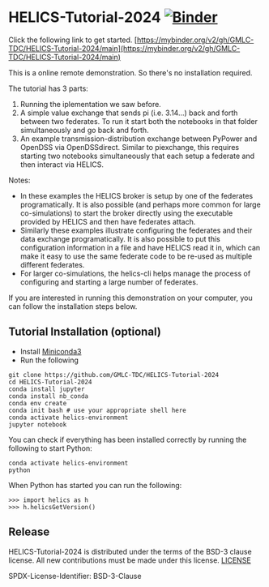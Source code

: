 # HELICS-Tutorial-2024 [![Binder](https://mybinder.org/badge_logo.svg)](https://mybinder.org/v2/gh/GMLC-TDC/HELICS-Tutorial-2024/main)

Click the following link to get started.
[https://mybinder.org/v2/gh/GMLC-TDC/HELICS-Tutorial-2024/main](https://mybinder.org/v2/gh/GMLC-TDC/HELICS-Tutorial-2024/main)

This is a online remote demonstration. So there's no installation required.

The tutorial has 3 parts:

1. Running the iplementation we saw before.
2. A simple value exchange that sends pi (i.e. 3.14...) back and forth between two federates. To run it start both the notebooks in that folder simultaneously and go back and forth.
3. An example transmission-distribution exchange between PyPower and OpenDSS via OpenDSSdirect. Similar to piexchange, this requires starting two notebooks simultaneously that each setup a federate and then interact via HELICS.

Notes:
*   In these examples the HELICS broker is setup by one of the federates programatically. It is also possible (and perhaps more common for large co-simulations) to start the broker directly using the executable provided by HELICS and then have federates attach.
*   Similarly these examples illustrate configuring the federates and their data exchange programatically. It is also possible to put this configuration information in a file and have HELICS read it in, which can make it easy to use the same federate code to be re-used as multiple different federates.  
*   For larger co-simulations, the helics-cli helps manage the process of configuring and starting a large number of federates.

If you are interested in running this demonstration on your computer, you can follow the installation steps below.

## Tutorial Installation (optional)

-   Install [Miniconda3](https://docs.conda.io/en/latest/miniconda.html)
-   Run the following

```
git clone https://github.com/GMLC-TDC/HELICS-Tutorial-2024
cd HELICS-Tutorial-2024
conda install jupyter
conda install nb_conda
conda env create
conda init bash # use your appropriate shell here
conda activate helics-environment
jupyter notebook
```

You can check if everything has been installed correctly by running the following to start Python:

```
conda activate helics-environment
python
```

When Python has started you can run the following:

```
>>> import helics as h
>>> h.helicsGetVersion()
```


## Release
HELICS-Tutorial-2024 is distributed under the terms of the BSD-3 clause license. All new
contributions must be made under this license. [LICENSE](LICENSE)

SPDX-License-Identifier: BSD-3-Clause
